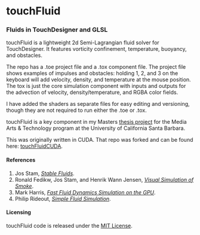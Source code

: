 # touchFluid
### Fluids in TouchDesigner and GLSL

touchFluid is a lightweight 2d Semi-Lagrangian fluid solver for TouchDesigner. It features vorticity confinement, temperature, buoyancy, and obstacles.

The repo has a .toe project file and a .tox component file. The project file shows examples of impulses and obstacles: holding 1, 2, and 3 on the keyboard will add velocity, density, and temperature at the mouse position. The tox is just the core simulation component with inputs and outputs for the advection of velocity, density/temperature, and RGBA color fields.

I have added the shaders as separate files for easy editing and versioning, though they are not required to run either the .toe or .tox.

touchFluid is a key component in my Masters [thesis project](http://timesequence.blogspot.com/) for the Media Arts & Technology program at the University of California Santa Barbara.

This was originally written in CUDA. That repo was forked and can be found here: [touchFluidCUDA](https://github.com/kamindustries/touchFluidCUDA).

#### References
1. Jos Stam, [_Stable Fluids_](http://dl.acm.org/citation.cfm?id=311548).
2. Ronald Fedikw, Jos Stam, and Henrik Wann Jensen, [_Visual Simulation of Smoke_](http://dl.acm.org/citation.cfm?id=383260).
3. Mark Harris, [_Fast Fluid Dynamics Simulation on the GPU_](http://http.developer.nvidia.com/GPUGems/gpugems_ch38.html).
3. Philip Rideout, [_Simple Fluid Simulation_](http://prideout.net/blog/?p=58).

#### Licensing
touchFluid code is released under the [MIT License](https://github.com/kamindustries/touchFluid/blob/master/LICENSE).
